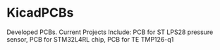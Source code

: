 # KicadPCBs
Developed PCBs. Current Projects Include: PCB for ST LPS28 pressure sensor, PCB for STM32L4RL chip, PCB for TE TMP126-q1 
